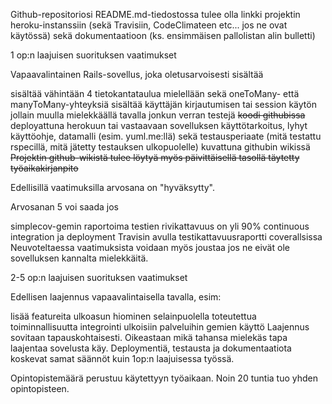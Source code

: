 Github-repositoriosi README.md-tiedostossa tulee olla linkki projektin heroku-instanssiin (sekä Travisiin, CodeClimateen etc... jos ne ovat käytössä) sekä dokumentaatioon (ks. ensimmäisen pallolistan alin bulletti)

1 op:n laajuisen suorituksen vaatimukset

Vapaavalintainen Rails-sovellus, joka oletusarvoisesti sisältää

sisältää vähintään 4 tietokantataulua
mielellään sekä oneToMany- että manyToMany-yhteyksiä
sisältää käyttäjän kirjautumisen tai session käytön jollain muulla mielekkäällä tavalla
jonkun verran testejä
<del>koodi githubissa</del>
deployattuna herokuun tai vastaavaan
sovelluksen käyttötarkoitus, lyhyt käyttöohje, datamalli (esim. yuml.me:llä) sekä testausperiaate (mitä testattu rspecillä, mitä jätetty testauksen ulkopuolelle) kuvattuna githubin wikissä
<del>Projektin github-wikistä tulee löytyä myös päivittäisellä tasollä täytetty työaikakirjanpito<del>

Edellisillä vaatimuksilla arvosana on "hyväksytty".

Arvosanan 5 voi saada jos

simplecov-gemin raportoima testien rivikattavuus on yli 90%
continuous integration ja deployment Travisin avulla
testikattavuusraportti coverallsissa
Neuvoteltaessa vaatimuksista voidaan myös joustaa jos ne eivät ole sovelluksen kannalta mielekkäitä.

2-5 op:n laajuisen suorituksen vaatimukset

Edellisen laajennus vapaavalintaisella tavalla, esim:

lisää featureita
ulkoasun hiominen
selainpuolella toteutettua toiminnallisuutta
integrointi ulkoisiin palveluihin
gemien käyttö
Laajennus sovitaan tapauskohtaisesti. Oikeastaan mikä tahansa mielekäs tapa laajentaa sovelusta käy. Deploymentiä, testausta ja dokumentaatiota koskevat samat säännöt kuin 1op:n laajuisessa työssä.

Opintopistemäärä perustuu käytettyyn työaikaan. Noin 20 tuntia tuo yhden opintopisteen.
